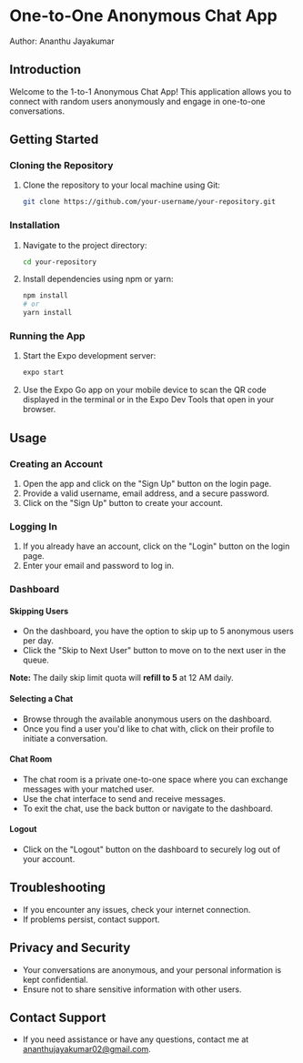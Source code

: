 # One-to-One Anonymous Chat App

Author: Ananthu Jayakumar

## Introduction
Welcome to the 1-to-1 Anonymous Chat App! This application allows you to connect with random users anonymously and engage in one-to-one conversations.

## Getting Started
### Cloning the Repository
1. Clone the repository to your local machine using Git:
    ```bash
    git clone https://github.com/your-username/your-repository.git
    ```

### Installation
1. Navigate to the project directory:
    ```bash
    cd your-repository
    ```

2. Install dependencies using npm or yarn:
    ```bash
    npm install
    # or
    yarn install
    ```

### Running the App
1. Start the Expo development server:
    ```bash
    expo start
    ```

2. Use the Expo Go app on your mobile device to scan the QR code displayed in the terminal or in the Expo Dev Tools that open in your browser.

## Usage
### Creating an Account
1. Open the app and click on the "Sign Up" button on the login page.
2. Provide a valid username, email address, and a secure password.
3. Click on the "Sign Up" button to create your account.

### Logging In
1. If you already have an account, click on the "Login" button on the login page.
2. Enter your email and password to log in.

### Dashboard
#### Skipping Users
- On the dashboard, you have the option to skip up to 5 anonymous users per day.
- Click the "Skip to Next User" button to move on to the next user in the queue.

**Note:** The daily skip limit quota will **refill to 5** at 12 AM daily.

#### Selecting a Chat
- Browse through the available anonymous users on the dashboard.
- Once you find a user you'd like to chat with, click on their profile to initiate a conversation.

#### Chat Room
- The chat room is a private one-to-one space where you can exchange messages with your matched user.
- Use the chat interface to send and receive messages.
- To exit the chat, use the back button or navigate to the dashboard.

#### Logout
- Click on the "Logout" button on the dashboard to securely log out of your account.

## Troubleshooting
- If you encounter any issues, check your internet connection.
- If problems persist, contact support.

## Privacy and Security
- Your conversations are anonymous, and your personal information is kept confidential.
- Ensure not to share sensitive information with other users.

## Contact Support
- If you need assistance or have any questions, contact me at [ananthujayakumar02@gmail.com](mailto:ananthujayakumar02@gmail.com).
